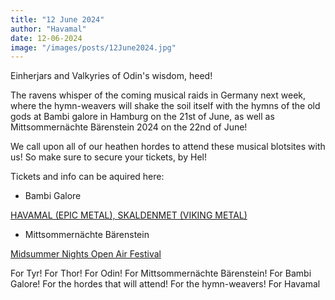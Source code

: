 ```yaml
---
title: "12 June 2024"
author: "Havamal"
date: 12-06-2024
image: "/images/posts/12June2024.jpg"
---
```


Einherjars and Valkyries of Odin's wisdom, heed!

The ravens whisper of the coming musical raids in Germany next week, where the hymn-weavers will shake the soil itself with the hymns of the old gods at Bambi galore in Hamburg on the 21st of June, as well as Mittsommernächte Bärenstein 2024 on the 22nd of June!

We call upon all of our heathen hordes to attend these musical blotsites with us! So make sure to secure your tickets, by Hel!

Tickets and info can be aquired here:

- Bambi Galore

[HAVAMAL (EPIC METAL), SKALDENMET (VIKING METAL)](https://kulturpalast.live/veranstaltung/HAVAMAL-epic-metal-SKALDENMET-viking-metal-1599)

- Mittsommernächte Bärenstein

[Midsummer Nights Open Air Festival ](https://www.mnb-erz.de/)

For Tyr! For Thor! For Odin! For Mittsommernächte Bärenstein! For Bambi Galore! For the hordes that will attend! For the hymn-weavers! For Havamal